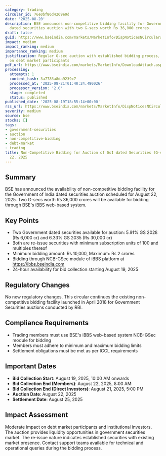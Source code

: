 ```yaml
---
category: trading
circular_id: 76e0bf86d4269e9d
date: '2025-08-20'
description: BSE announces non-competitive bidding facility for Government of India
  dated securities auction with two G-secs worth Rs 36,000 crores.
draft: false
guid: https://www.bseindia.com/markets/MarketInfo/DispNoticesNCirculars.aspx?Noticeid={8933CAD9-FBC0-466E-9BE0-8766736ED747}&noticeno=20250820-2&dt=08/20/2025&icount=2&totcount=60&flag=0
impact: medium
impact_ranking: medium
importance_ranking: medium
justification: Regular G-sec auction with established bidding process, moderate impact
  on debt market participants
pdf_url: https://www.bseindia.com/markets/MarketInfo/DownloadAttach.aspx?id=20250820-2&attachedId=
processing:
  attempts: 1
  content_hash: 3a7783a8da9239c7
  processed_at: '2025-08-21T01:40:24.480026'
  processor_version: '2.0'
  stage: completed
  status: published
published_date: '2025-08-19T18:55:14+00:00'
rss_url: https://www.bseindia.com/markets/MarketInfo/DispNoticesNCirculars.aspx?Noticeid={8933CAD9-FBC0-466E-9BE0-8766736ED747}&noticeno=20250820-2&dt=08/20/2025&icount=2&totcount=60&flag=0
severity: medium
source: bse
stocks: []
tags:
- government-securities
- auction
- non-competitive-bidding
- debt-market
- trading
title: Non-Competitive Bidding for Auction of GoI dated Securities (G-secs) on August
  22, 2025
---
```


## Summary

BSE has announced the availability of non-competitive bidding facility for the Government of India dated securities auction scheduled for August 22, 2025. Two G-secs worth Rs 36,000 crores will be available for bidding through BSE's iBBS web-based system.

## Key Points

- Two Government dated securities available for auction: 5.91% GS 2028 (Rs 6,000 cr) and 6.33% GS 2035 (Rs 30,000 cr)
- Both are re-issue securities with minimum subscription units of 100 and multiples thereof
- Minimum bidding amount: Rs 10,000, Maximum: Rs 2 crores
- Bidding through NCB-GSec module of iBBS platform at https://ibbs.bseindia.com
- 24-hour availability for bid collection starting August 19, 2025

## Regulatory Changes

No new regulatory changes. This circular continues the existing non-competitive bidding facility launched in April 2018 for Government Securities auctions conducted by RBI.

## Compliance Requirements

- Trading members must use BSE's iBBS web-based system NCB-GSec module for bidding
- Members must adhere to minimum and maximum bidding limits
- Settlement obligations must be met as per ICCL requirements

## Important Dates

- **Bid Collection Start**: August 19, 2025, 10:00 AM onwards
- **Bid Collection End (Members)**: August 22, 2025, 8:00 AM
- **Bid Collection End (Direct Investors)**: August 21, 2025, 5:00 PM
- **Auction Date**: August 22, 2025
- **Settlement Date**: August 25, 2025

## Impact Assessment

Moderate impact on debt market participants and institutional investors. The auction provides liquidity opportunities in government securities market. The re-issue nature indicates established securities with existing market presence. Contact support teams available for technical and operational queries during the bidding process.